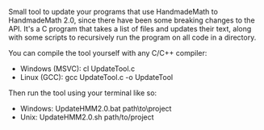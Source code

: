 Small tool to update your programs that use HandmadeMath to HandmadeMath 2.0, since there have been some breaking changes to the API. It's a C program that takes a list of files and updates their text, along with some scripts to recursively run the program on all code in a directory.

You can compile the tool yourself with any C/C++ compiler:
- Windows (MSVC): cl UpdateTool.c
- Linux (GCC): gcc UpdateTool.c -o UpdateTool

Then run the tool using your terminal like so:
- Windows: UpdateHMM2.0.bat path\to\project
- Unix: UpdateHMM2.0.sh path/to/project

